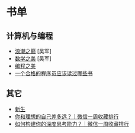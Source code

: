 # 书单

## 计算机与编程

- [浪潮之巅](https://book.douban.com/subject/6709783/) [吴军]
- [数学之美](https://book.douban.com/subject/10750155/) [吴军]
- [编程之美](https://book.douban.com/subject/3004255/)
- [一个合格的程序员应该读过哪些书](https://justjavac.com/other/2012/05/15/qualified-programmer-should-read-what-books.html)


## 其它

- [新生](https://legacy.gitbook.com/book/xiaolai/reborn/details)
- [你和理想的自己差多远？｜微信一周收藏排行](https://mp.weixin.qq.com/s/dVWb9CMiy6yqX_GgZlumpg)
- [如何构建你的深度思考能力？｜微信一周收藏排行](https://mp.weixin.qq.com/s/sUdtIb4Trmm3eA08TX2C_g?)
